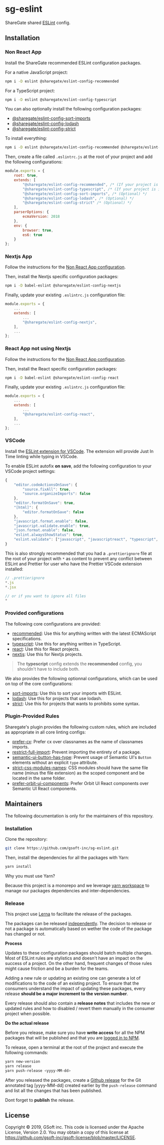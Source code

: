 # sg-eslint

ShareGate shared [ESLint](https://eslint.org) config.

## Installation

### Non React App

Install the ShareGate recommended ESLint configuration packages.

For a native JavaScript project:

```bash
npm i -D eslint @sharegate/eslint-config-recommended
```

For a TypeScript project:

```bash
npm i -D eslint @sharegate/eslint-config-typescript
```

You can also optionally install the following configuration packages:

- [@sharegate/eslint-config-sort-imports](/packages/sort-imports)
- [@sharegate/eslint-config-lodash](/packages/lodash)
- [@sharegate/eslint-config-strict](/packages/strict)

To install everything:

```bash
npm i -D eslint @sharegate/eslint-config-recommended @sharegate/eslint-config-sort-imports @sharegate/eslint-config-lodash @sharegate/eslint-config-strict
```

Then, create a file called `.eslintrc.js` at the root of your project and add the following configurations:

```javascript
module.exports = {
    root: true,
    extends: [
        "@sharegate/eslint-config-recommended", /* (If your project is in native JavaScript) */
        "@sharegate/eslint-config-typescript", /* (If your project is in TypeScript) */
        "@sharegate/eslint-config-sort-imports", /* (Optional) */
        "@sharegate/eslint-config-lodash", /* (Optional) */
        "@sharegate/eslint-config-strict" /* (Optional) */
    ],
    parserOptions: {
        ecmaVersion: 2018
    },
    env: {
        browser: true,
        es6: true
    }
};
```

### Nextjs App

Follow the instructions for the [Non React App configuration](https://github.com/gsoft-inc/sg-eslint/blob/master/README.md#non-react-app).

Then, install the Nextjs specific configuration packages:

```bash
npm i -D babel-eslint @sharegate/eslint-config-nextjs
```

Finally, update your existing `.eslintrc.js` configuration file:

```javascript
module.exports = {
    ...
    extends: [
        ...
        "@sharegate/eslint-config-nextjs",
    ],
    ...
};
```

### React App not using Nextjs

Follow the instructions for the [Non React App configuration](https://github.com/gsoft-inc/sg-eslint/blob/master/README.md#non-react-app).

Then, install the React specific configuration packages:

```bash
npm i -D babel-eslint @sharegate/eslint-config-react
```

Finally, update your existing `.eslintrc.js` configuration file:

```javascript
module.exports = {
    ...
    extends: [
        ...
        "@sharegate/eslint-config-react",
    ],
    ...
};
```

### VSCode

Install the [ESLint extension for VSCode](https://marketplace.visualstudio.com/items?itemName=dbaeumer.vscode-eslint). The extension will provide Just In Time linting while typing in VSCode.

To enable ESLint autofix **on save**, add the following configuration to your VSCode project settings:

```javascript
{
    "editor.codeActionsOnSave": {
        "source.fixAll": true,
        "source.organizeImports": false
    },
    "editor.formatOnSave": true,
    "[html]": {
        "editor.formatOnSave": false
    },
    "javascript.format.enable": false,
    "javascript.validate.enable": true,
    "json.format.enable": false,
    "eslint.alwaysShowStatus": true,
    "eslint.validate": ["javascript", "javascriptreact", "typescript", "typescriptreact"]
}
```

This is also strongly recommended that you had a `.prettierignore` file at the root of your project with `*` as content to prevent any conflict between ESLint and Prettier for user who have the Prettier VSCode extension installed:

```javascript
// .prettierignore
*.js
*.jsx

// or if you want to ignore all files
*
```

### Provided configurations

The following core configurations are provided:

- [recommended](/packages/recommended/index.js): Use this for anything written with the latest ECMAScript specifications.
- [typescript](/packages/typescript/index.js): Use this for anything written in TypeScript.
- [react](/packages/react/index.js): Use this for React projects.
- [nextjs](/packages/nextjs/index.js): Use this for Nextjs projects.

> The **typescript** config extends the **recommended** config, you shouldn't have to include both.

We also provides the following optionnal configurations, which can be used on top of the core configurations:

- [sort-imports](/packages/sort-imports): Use this to sort your imports with ESLint.
- [lodash](/packages/lodash/index.js): Use this for projects that use lodash.
- [strict](/packages/strict/index.js): Use this for projects that wants to prohibits some syntax.

### Plugin-Provided Rules

Sharegate's plugin provides the following custom rules, which are included as appropriate in all core linting configs:

- [prefer-cx](packages/rules/docs/rules/prefer-cx.md): Prefer cx over classnames as the name of classnames imports.
- [restrict-full-import](packages/rules/docs/rules/restrict-full-import.md): Prevent importing the entirety of a package.
- [semantic-ui-button-has-type](packages/rules/docs/rules/semantic-ui-button-has-type.md): Prevent usage of Semantic UI's `Button` elements without an explicit `type` attribute.
- [strict-css-modules-names](packages/rules/docs/rules/strict-css-modules-names.md): CSS modules should have the same file name (minus the file extension) as the scoped component and be located in the same folder.
- [prefer-orbit-ui-components](packages/rules/docs/rules/prefer-orbit-ui-components.md):  Prefer Orbit UI React components over Semantic UI React components.

## Maintainers

The following documentation is only for the maintainers of this repository.

### Installation

Clone the repository:

```bash
git clone https://github.com/gsoft-inc/sg-eslint.git
```

Then, install the dependencies for all the packages with Yarn:

```bash
yarn install
```

Why you must use Yarn?

Because this project is a monorepo and we leverage [yarn workspace](https://yarnpkg.com/lang/en/docs/workspaces) to manage our packages dependencies and inter-dependencies.

### Release

This project use [Lerna](https://github.com/lerna/lerna) to facilitate the release of the packages.

The packages can be released [independently](https://github.com/lerna/lerna#independent-mode). The decision to release or not a package is automatically based on wether the code of the package has changed or not.

**Process**

Updates to these configuration packages should batch multiple changes. Most of ESLint rules are stylistics and doesn't have an impact on the success of a project. On the other hand, frequent changes of those rules might cause friction and be a burden for the teams.

Adding a new rule or updating an existing one can generate a lot of modifications to the code of an existing project. To ensure that the consumers understand the impact of updating these packages, every release **should be a major increment to the version number**.

Every release should also contain a **release notes** that includes the new or updated rules and how to disabled / revert them manually in the consumer project when possible.

**Do the actual release**

Before you release, make sure you have **write access** for all the NPM packages that will be published and that you are [logged in to NPM](https://docs.npmjs.com/logging-in-to-an-npm-enterprise-registry-from-the-command-line).

To release, open a terminal at the root of the project and execute the following commands:

```bash
yarn new-version
yarn release
yarn push-release <yyyy-MM-dd>
```

After you released the packages, create a [Github release](https://github.com/gsoft-inc/sg-eslint/releases) for the Git annotated tag [yyyy-MM-dd] created earlier by the `push-release` command and list all the changes that has been published.

Dont forget to **publish** the release.

## License

Copyright © 2019, GSoft inc. This code is licensed under the Apache License, Version 2.0. You may obtain a copy of this license at https://github.com/gsoft-inc/gsoft-license/blob/master/LICENSE.
